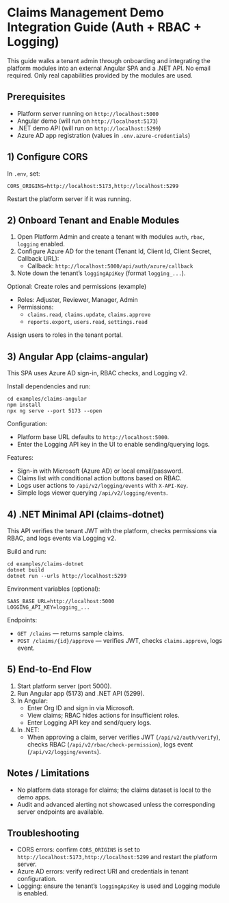 # Claims Management Demo Integration Guide (Auth + RBAC + Logging)

This guide walks a tenant admin through onboarding and integrating the platform
modules into an external Angular SPA and a .NET API. No email required. Only
real capabilities provided by the modules are used.

## Prerequisites

- Platform server running on `http://localhost:5000`
- Angular demo (will run on `http://localhost:5173`)
- .NET demo API (will run on `http://localhost:5299`)
- Azure AD app registration (values in `.env.azure-credentials`)

## 1) Configure CORS

In `.env`, set:

```
CORS_ORIGINS=http://localhost:5173,http://localhost:5299
```

Restart the platform server if it was running.

## 2) Onboard Tenant and Enable Modules

1. Open Platform Admin and create a tenant with modules `auth`, `rbac`,
   `logging` enabled.
2. Configure Azure AD for the tenant (Tenant Id, Client Id, Client Secret,
   Callback URL):
   - Callback: `http://localhost:5000/api/auth/azure/callback`
3. Note down the tenant’s `loggingApiKey` (format `logging_...`).

Optional: Create roles and permissions (example)

- Roles: Adjuster, Reviewer, Manager, Admin
- Permissions:
  - `claims.read`, `claims.update`, `claims.approve`
  - `reports.export`, `users.read`, `settings.read`

Assign users to roles in the tenant portal.

## 3) Angular App (claims-angular)

This SPA uses Azure AD sign-in, RBAC checks, and Logging v2.

Install dependencies and run:

```
cd examples/claims-angular
npm install
npx ng serve --port 5173 --open
```

Configuration:

- Platform base URL defaults to `http://localhost:5000`.
- Enter the Logging API key in the UI to enable sending/querying logs.

Features:

- Sign-in with Microsoft (Azure AD) or local email/password.
- Claims list with conditional action buttons based on RBAC.
- Logs user actions to `/api/v2/logging/events` with `X-API-Key`.
- Simple logs viewer querying `/api/v2/logging/events`.

## 4) .NET Minimal API (claims-dotnet)

This API verifies the tenant JWT with the platform, checks permissions via RBAC,
and logs events via Logging v2.

Build and run:

```
cd examples/claims-dotnet
dotnet build
dotnet run --urls http://localhost:5299
```

Environment variables (optional):

```
SAAS_BASE_URL=http://localhost:5000
LOGGING_API_KEY=logging_...
```

Endpoints:

- `GET /claims` — returns sample claims.
- `POST /claims/{id}/approve` — verifies JWT, checks `claims.approve`, logs
  event.

## 5) End-to-End Flow

1. Start platform server (port 5000).
2. Run Angular app (5173) and .NET API (5299).
3. In Angular:
   - Enter Org ID and sign in via Microsoft.
   - View claims; RBAC hides actions for insufficient roles.
   - Enter Logging API key and send/query logs.
4. In .NET:
   - When approving a claim, server verifies JWT (`/api/v2/auth/verify`), checks
     RBAC (`/api/v2/rbac/check-permission`), logs event
     (`/api/v2/logging/events`).

## Notes / Limitations

- No platform data storage for claims; the claims dataset is local to the demo
  apps.
- Audit and advanced alerting not showcased unless the corresponding server
  endpoints are available.

## Troubleshooting

- CORS errors: confirm `CORS_ORIGINS` is set to
  `http://localhost:5173,http://localhost:5299` and restart the platform server.
- Azure AD errors: verify redirect URI and credentials in tenant configuration.
- Logging: ensure the tenant’s `loggingApiKey` is used and Logging module is
  enabled.
